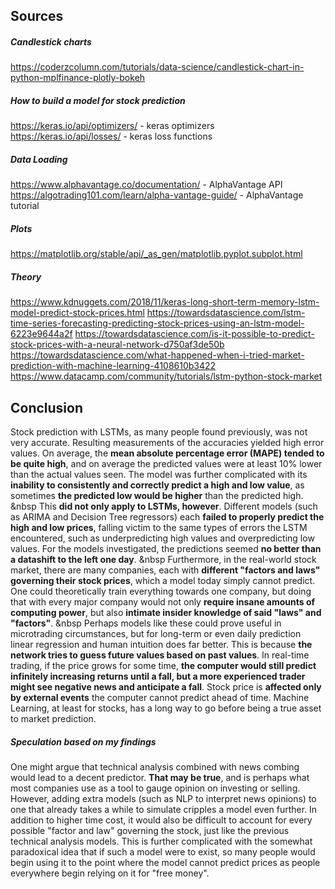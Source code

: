## Sources
##### Candlestick charts
https://coderzcolumn.com/tutorials/data-science/candlestick-chart-in-python-mplfinance-plotly-bokeh 
##### How to build a model for stock prediction
https://keras.io/api/optimizers/ - keras optimizers
https://keras.io/api/losses/ - keras loss functions

##### Data Loading
https://www.alphavantage.co/documentation/ - AlphaVantage API
https://algotrading101.com/learn/alpha-vantage-guide/ - AlphaVantage tutorial

##### Plots
https://matplotlib.org/stable/api/_as_gen/matplotlib.pyplot.subplot.html

##### Theory
https://www.kdnuggets.com/2018/11/keras-long-short-term-memory-lstm-model-predict-stock-prices.html
https://towardsdatascience.com/lstm-time-series-forecasting-predicting-stock-prices-using-an-lstm-model-6223e9644a2f
https://towardsdatascience.com/is-it-possible-to-predict-stock-prices-with-a-neural-network-d750af3de50b
https://towardsdatascience.com/what-happened-when-i-tried-market-prediction-with-machine-learning-4108610b3422
https://www.datacamp.com/community/tutorials/lstm-python-stock-market

## Conclusion
Stock prediction with LSTMs, as many people found previously, was not very accurate. Resulting measurements of the accuracies yielded high error values.  On average, the **mean absolute percentage error (MAPE) tended to be quite high**, and on average the predicted values were at least 10% lower than the actual values seen. The model was further complicated with its **inability to consistently and correctly predict a high and low value**, as sometimes **the predicted low would be higher** than the predicted high. &nbsp
This **did not only apply to LSTMs, however**. Different models (such as ARIMA and Decision Tree regressors) each **failed to properly predict the high and low prices**, falling victim to the same types of errors the LSTM encountered, such as underpredicting high values and overpredicting low values. For the models investigated, the predictions seemed **no better than a datashift to the left one day**. &nbsp
Furthermore, in the real-world stock market, there are many companies, each with **different "factors and laws" governing their stock prices**, which a model today simply cannot predict. One could theoretically train everything towards one company, but doing that with every major company would not only **require insane amounts of computing power**, but also **intimate insider knowledge of said "laws" and "factors"**. &nbsp
Perhaps models like these could prove useful in microtrading circumstances, but for long-term or even daily prediction linear regression and human intuition does far better. This is because **the network tries to guess future values based on past values**. In real-time trading, if the price grows for some time, **the computer would still predict infinitely increasing returns until a fall, but a more experienced trader might see negative news and anticipate a fall**. Stock price is **affected only by external events** the computer cannot predict ahead of time.
Machine Learning, at least for stocks, has a long way to go before being a true asset to market prediction.
##### Speculation based on my findings
One might argue that technical analysis combined with news combing would lead to a decent predictor. **That may be true**, and is perhaps what most companies use as a tool to gauge opinion on investing or selling. However, adding extra models (such as NLP to interpret news opinions) to one that already takes a while to simulate cripples a model even further. In addition to higher time cost, it would also be difficult to account for every possible "factor and law" governing the stock, just like the previous technical analysis models.
This is further complicated with the somewhat paradoxical idea that if such a model were to exist, so many people would begin using it to the point where the model cannot predict prices as people everywhere begin relying on it for "free money".
